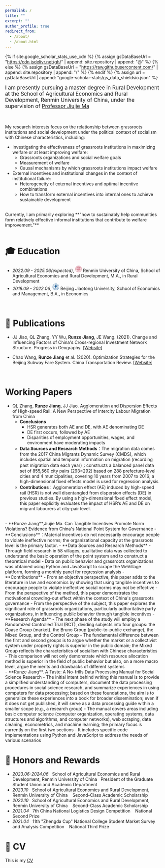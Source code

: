 ```yaml
---
permalink: /
title: ""
excerpt: ""
author_profile: true
redirect_from: 
  - /about/
  - /about.html
---
```


{% if site.google_scholar_stats_use_cdn %}
{% assign gsDataBaseUrl = "https://cdn.jsdelivr.net/gh/" | append: site.repository | append: "@" %}
{% else %}
{% assign gsDataBaseUrl = "https://raw.githubusercontent.com/" | append: site.repository | append: "/" %}
{% endif %}
{% assign url = gsDataBaseUrl | append: "google-scholar-stats/gs_data_shieldsio.json" %}

<span class='anchor' id='about-me'></span>

<span style="font-size:17px;">I am presently pursuing a master degree in Rural Development at the School of Agricultural Economics and Rural Development, Renmin University of China, under the supervision of [Professor Jiujie Ma](http://www.sard.ruc.edu.cn/szll/zzjs/qzjs/299c34878e4d4d5d8b5878fdd743df0d.htm)</span>   
<br>
<br>
 <!-- 我已经发表 20+ 篇学术论文<a href='https://scholar.google.com/citations?user=WMkMTb4AAAAJ'><img src="https://img.shields.io/endpoint?url={{ url | url_encode }}&logo=Google%20Scholar&labelColor=f6f6f6&color=9cf&style=flat&label=引用"></a>。 -->

My research interests focus on the relationship between grassroots institutions and social development under the political context of socialism with Chinese characteristics, including:

- Investigating the effectiveness of grassroots institutions in maximizing welfare or at least improving welfare:
  - Grassroots organizations and social welfare goals
  - Measurement of welfare
  - Causal mechanisms by which grassroots institutions impact welfare
- External incentives and institutional changes in the context of institutional failure:
  - Heterogeneity of external incentives and optimal incentive combinations
  - How to transform external incentives into internal ones to achieve sustainable development
<br>
Currently, I am primarily exploring **"how to sustainably help communities form relatively effective informal institutions that contribute to welfare improvement."**
<br>
<br>
<span class='anchor' id='-xlll'></span>

# 🎓 Education
- *2022.09 - 2025.06(expected)*, <a href="https://www.ruc.edu.cn/"><img class="svg" src="/Renmin_University_of_China_logo.svg" width="21pt"></a> Renmin University of China, School of Agricultural Economics and Rural Development, M.A., in Rural Development
- *2018.09 - 2022.06*, <a href="https://www.bjtu.edu.cn/"><img class="svg" src="/BJTU_emblem.svg" width="21pt"></a> Beijing Jiaotong University, School of Economics and Management, B.A., in Economics
<br>
<span class='anchor' id='-lw'></span>

# 📝 Publications

- 	JJ Jiao, QL Zhang, YY Wu, **Runze Jiang**, JE Wang. (2021). Change and Influencing Factors of China's Cross-regional Investment Network Structure. Progress in Geography. [[Website]](https://kns.cnki.net/kcms2/article/abstract?v=f1ZyUc11mdpYllT2xqHJRoxXcKTqVmXr4DtD6ltlH0CYLHwYvyjgm5ybiN0I3myBH_17MYu1KmSN1ftxJqErAFzasLI2IVRl5E5TScazfT91ACYsGHIvu6mYIRAMLyZ1H1MBs-DnPZzWetM5qrWazQ==&uniplatform=NZKPT&language=CHS)

- 	Chao Wang, **Runze Jiang** et al. (2020). Optimization Strategies for the Beijing Subway Fare System. China Transportation Review. [[Website]](https://kns.cnki.net/kcms2/article/abstract?v=f1ZyUc11mdrdk-T8GIsXuASAVU4iqRt6ZFgldxcDvkNnq-P4MpAAvTu-ilkeUUBW9tyJwd7-F03_h2QJeyfI7w57IX-5-dedSRwFEZknT9S4DpWXoLVtM6JNqpCfcCpEg3hhInWU56GEOwAOXae-1A==&uniplatform=NZKPT&language=CHS)

<br>

<span class='anchor' id='-wp'></span>
# Working Papers

- QL Zhang, **Runze Jiang**, JJ Jiao. Agglomeration and Dispersion Effects of High-speed Rail: A New Perspective of Intercity Labour Migration from China
  - **Conclusions**
    - HSR generates both AE and DE, with AE denominating DE
    - DE first occurs, followed by AE
    - Disparities of employment opportunities, wages, and environment have moderating impacts
  - **Data Sources and Research Methods**：The migration data comes from the 2017 China Migrants Dynamic Survey (CMDS), which includes spatial and temporal information on migration (recording past migration data each year)；constructs a balanced panel data set of 855,560 city pairs (293×292) based on 288 prefecture-level cities and 4 municipalities, covering 10 years from 2007 to 2016; a high-dimensional fixed effects model is used for regression analysis.
  - **Contributions**：Agglomeration effect (AE) induced by high-speed rail (HSR) is not well disentangled from dispersion effects (DE) in previous studies. By using a high-dimensional fixed effect model, this paper explicitly evaluates the impact of HSR’s AE and DE on migrant labourers at city-pair level. 

<br>
- **Runze Jiang**,Jiujie Ma. Can Tangible Incentives Promote Norm Violations? Evidence from China's National Point System for Governance 
  - **Conclusions**：Material incentives do not necessarily encourage people to violate ineffective norms; the organizational capacity at the grassroots level is the primary factor. 
  - **Data Sources and Research Methods**
    - Through field research in 58 villages, qualitative data was collected to understand the basic operation of the point system and to construct a theoretical model
    - Data on public behavior and grassroots organizations was obtained using Python and JavaScript to scrape the WeVillage platform, forming a monthly panel for regression analysis
  - **Contributions**
    - From an objective perspective, this paper adds to the literature in law and economics by showing that using tangible incentives to encourage people to violate ineffective social norms may not be effective
    - From the perspective of the method, this paper demonstrates the motivational crowding-out effect within the context of China's grassroots governance
    - From the perspective of the subject, this paper explores the significant role of grassroots organizations, particularly authoritative party organizations, in influencing public behavior through tangible incentives
  - **Research Agenda**
    - The next phase of the study will employ a Randomized Controlled Trial (RCT), dividing subjects into four groups: the Coase Group (market), the Bruno Group (public-to-public exchange), the Mixed Group, and the Control Group
    - The fundamental difference between the first and second groups is to argue whether the market or a collectivist system under property rights is superior in the public domain; the Mixed Group reflects the characteristics of socialism with Chinese characteristics
    - This comparison will not only demonstrate which resource allocation method is superior in the field of public behavior but also, on a more macro level, argue the merits and drawbacks of different systems
   
<br>
- **Runze Jiang**. A Taste: A No-frills Data Processing Manual for Social Science Research
  - The initial intent behind writing this manual is to provide a simplified understanding of computers, document the data processing procedures in social science research, and summarize experiences in using computers for data processing; based on these foundations, the aim is to generalize these experiences into a book for broader dissemination; even if it does not get published, it will serve as a data processing guide within a smaller scope (e.g., a research group)
  - The manual covers areas including basic computer science (computer organization, operating systems, data structures and algorithms, and computer networks), web scraping, data cleaning, econometrics, and machine learning; the primary focus is currently on the first two sections
  - It includes specific code implementations using Python and JavaScript to address the needs of various scenarios

<span class='anchor' id='-har'></span>

# 🏅 Honors and Rewards
- *2023.06-2024.06*  &nbsp;&nbsp;School of Agricultural Economics and Rural Development, Renmin University of China &nbsp;&nbsp;President of the Graduate Student Union and Academic Department
- *2023.10*    &nbsp;&nbsp;School of Agricultural Economics and Rural Development, Renmin University of China &nbsp;&nbsp; Second-Class Academic Scholarship
- *2022.10*    &nbsp;&nbsp;School of Agricultural Economics and Rural Development, Renmin University of China &nbsp;&nbsp; Second-Class Academic Scholarship
- *2021.04*    &nbsp;&nbsp;7th China National Logistics Design Competition &nbsp;&nbsp; National Second Prize
- *2021.04*    &nbsp;&nbsp;11th "Zhengda Cup" National College Student Market Survey and Analysis Competition   &nbsp;&nbsp; National Third Prize

<span class='anchor' id='-cvcv'></span>

# 📄 CV

This is my [CV](/runze_jiang_cv.pdf)


